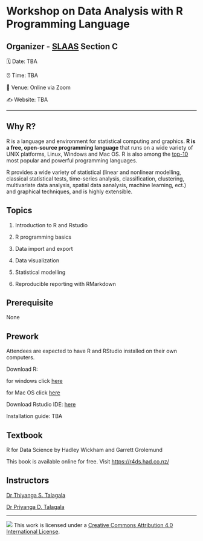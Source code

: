 # Workshop on Data Analysis with R Programming Language

## Organizer - [SLAAS](https://www.slaas.lk/) Section C


:spiral_calendar: Date: TBA

:alarm_clock: Time: TBA

:hotel: Venue: Online via Zoom

:writing_hand: Website: TBA



-----

## Why R?

R is a language and environment for statistical computing and graphics. **R is a free, open-source programming language** that runs on a wide variety of UNIX platforms, Linux, Windows and Mac OS. R is also among the [top-10](https://www.northeastern.edu/graduate/blog/most-popular-programming-languages/) most popular and powerful programming languages.

R provides a wide variety of statistical (linear and nonlinear modelling, classical statistical tests, time-series analysis, classification, clustering, multivariate data analysis, spatial data aanalysis, machine learning, ect.) and graphical techniques, and is highly extensible.


## Topics


1. Introduction to R and Rstudio

2. R programming basics

3. Data import and export

4. Data visualization 

5. Statistical modelling

6. Reproducible reporting with RMarkdown


## Prerequisite

None


## Prework

Attendees are expected to have R and RStudio installed on their own computers.

Download R: 

for windows click [here](https://cran.r-project.org/bin/windows/base/)

for Mac OS click [here](https://cran.r-project.org/bin/macosx/)

Download Rstudio IDE: [here](https://rstudio.com/products/rstudio/download/)

Installation guide: TBA


## Textbook

R for Data Science by Hadley Wickham and Garrett Grolemund

This book is available online for free. Visit https://r4ds.had.co.nz/

## Instructors

[Dr Thiyanga S. Talagala](https://thiyanga.netlify.app/)

[Dr Priyanga D. Talagala](https://prital.netlify.app/)


-----

![](https://i.creativecommons.org/l/by/4.0/88x31.png) This work is
licensed under a [Creative Commons Attribution 4.0 International
License](https://creativecommons.org/licenses/by/4.0/).
